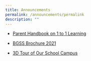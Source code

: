 ```yaml
---
title: Announcements
permalink: /announcements/permalink
description: ""
---
```

* [Parent Handbook on 1 to 1 Learning](/files/1-to-1-Learning.pdf)

* [BGSS Brochure 2021](/files/BGSS-Brochure-2021.pdf)

* [3D Tour of Our School Campus](https://captur3d.io/view/bedok-green-secondary-school/360-bedok-north-ave-3-singapore-469722)

